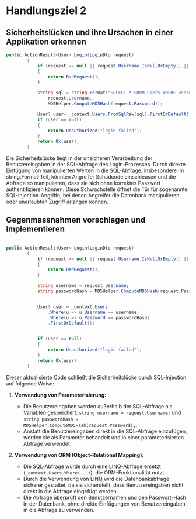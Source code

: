 # Handlungsziel 2

## Sicherheitslücken und ihre Ursachen in einer Applikation erkennen

```csharp
public ActionResult<User> Login(LoginDto request)
        {
            if (request == null || request.Username.IsNullOrEmpty() || request.Password.IsNullOrEmpty())
            {
                return BadRequest();
            }

            string sql = string.Format("SELECT * FROM Users WHERE username = '{0}' AND password = '{1}'", 
                request.Username, 
                MD5Helper.ComputeMD5Hash(request.Password));

            User? user= _context.Users.FromSqlRaw(sql).FirstOrDefault();
            if (user == null)
            {
                return Unauthorized("login failed");
            }
            return Ok(user);
        }
```

Die Sicherheitslücke liegt in der unsicheren Verarbeitung der Benutzereingaben in der SQL-Abfrage des Login-Prozesses. Durch direkte Einfügung von manipulierten Werten in die SQL-Abfrage, insbesondere im string.Format-Teil, könnten Angreifer Schadcode einschleusen und die Abfrage so manipulieren, dass sie sich ohne korrektes Passwort authentifizieren können. Diese Schwachstelle öffnet die Tür für sogenannte SQL-Injection-Angriffe, bei denen Angreifer die Datenbank manipulieren oder unerlaubten Zugriff erlangen können.

## Gegenmassnahmen vorschlagen und implementieren

```csharp

public ActionResult<User> Login(LoginDto request)
        {
            if (request == null || request.Username.IsNullOrEmpty() || request.Password.IsNullOrEmpty())
            {
                return BadRequest();
            }

            string username = request.Username;
            string passwordHash = MD5Helper.ComputeMD5Hash(request.Password);


            User? user = _context.Users
                .Where(u => u.Username == username)
                .Where(u => u.Password == passwordHash)
                .FirstOrDefault();


            if (user == null)
            {
                return Unauthorized("login failed");
            }
            return Ok(user);
        }
```

Dieser aktualisierte Code schließt die Sicherheitslücke durch SQL-Injection auf folgende Weise:

1. **Verwendung von Parameterisierung:**
   - Die Benutzereingaben werden außerhalb der SQL-Abfrage als Variablen gespeichert: `string username = request.Username;` und `string passwordHash = MD5Helper.ComputeMD5Hash(request.Password);`.
   - Anstatt die Benutzereingaben direkt in die SQL-Abfrage einzufügen, werden sie als Parameter behandelt und in einer parameterisierten Abfrage verwendet.

2. **Verwendung von ORM (Object-Relational Mapping):**
   - Die SQL-Abfrage wurde durch eine LINQ-Abfrage ersetzt (`_context.Users.Where(...)`), die ORM-Funktionalität nutzt.
   - Durch die Verwendung von LINQ wird die Datenbankabfrage sicherer gestaltet, da sie sicherstellt, dass Benutzereingaben nicht direkt in die Abfrage eingefügt werden.
   - Die Abfrage überprüft den Benutzernamen und den Passwort-Hash in der Datenbank, ohne direkte Einfügungen von Benutzereingaben in die Abfrage zu verwenden.


